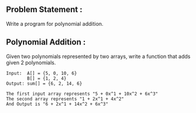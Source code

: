 ## Problem Statement :
Write a program for polynomial addition.

## Polynomial Addition :
Given two polynomials represented by two arrays, write a function that adds given 2 polynomials. 

    Input:  A[] = {5, 0, 10, 6} 
            B[] = {1, 2, 4} 
    Output: sum[] = {6, 2, 14, 6}

    The first input array represents "5 + 0x^1 + 10x^2 + 6x^3"
    The second array represents "1 + 2x^1 + 4x^2" 
    And Output is "6 + 2x^1 + 14x^2 + 6x^3"
